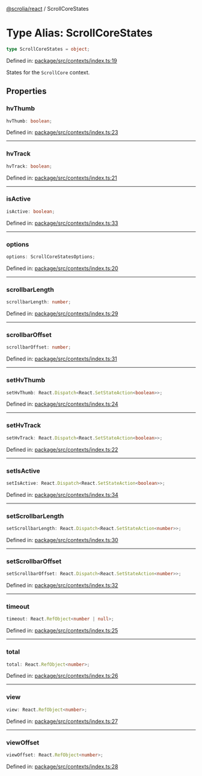 [@scrolia/react](../README.md) / ScrollCoreStates

# Type Alias: ScrollCoreStates

```ts
type ScrollCoreStates = object;
```

Defined in: [package/src/contexts/index.ts:19](https://github.com/scrolia/react/blob/f82d22480164148d1894602bc5a018480f1727a2/package/src/contexts/index.ts#L19)

States for the `ScrollCore` context.

## Properties

### hvThumb

```ts
hvThumb: boolean;
```

Defined in: [package/src/contexts/index.ts:23](https://github.com/scrolia/react/blob/f82d22480164148d1894602bc5a018480f1727a2/package/src/contexts/index.ts#L23)

***

### hvTrack

```ts
hvTrack: boolean;
```

Defined in: [package/src/contexts/index.ts:21](https://github.com/scrolia/react/blob/f82d22480164148d1894602bc5a018480f1727a2/package/src/contexts/index.ts#L21)

***

### isActive

```ts
isActive: boolean;
```

Defined in: [package/src/contexts/index.ts:33](https://github.com/scrolia/react/blob/f82d22480164148d1894602bc5a018480f1727a2/package/src/contexts/index.ts#L33)

***

### options

```ts
options: ScrollCoreStatesOptions;
```

Defined in: [package/src/contexts/index.ts:20](https://github.com/scrolia/react/blob/f82d22480164148d1894602bc5a018480f1727a2/package/src/contexts/index.ts#L20)

***

### scrollbarLength

```ts
scrollbarLength: number;
```

Defined in: [package/src/contexts/index.ts:29](https://github.com/scrolia/react/blob/f82d22480164148d1894602bc5a018480f1727a2/package/src/contexts/index.ts#L29)

***

### scrollbarOffset

```ts
scrollbarOffset: number;
```

Defined in: [package/src/contexts/index.ts:31](https://github.com/scrolia/react/blob/f82d22480164148d1894602bc5a018480f1727a2/package/src/contexts/index.ts#L31)

***

### setHvThumb

```ts
setHvThumb: React.Dispatch<React.SetStateAction<boolean>>;
```

Defined in: [package/src/contexts/index.ts:24](https://github.com/scrolia/react/blob/f82d22480164148d1894602bc5a018480f1727a2/package/src/contexts/index.ts#L24)

***

### setHvTrack

```ts
setHvTrack: React.Dispatch<React.SetStateAction<boolean>>;
```

Defined in: [package/src/contexts/index.ts:22](https://github.com/scrolia/react/blob/f82d22480164148d1894602bc5a018480f1727a2/package/src/contexts/index.ts#L22)

***

### setIsActive

```ts
setIsActive: React.Dispatch<React.SetStateAction<boolean>>;
```

Defined in: [package/src/contexts/index.ts:34](https://github.com/scrolia/react/blob/f82d22480164148d1894602bc5a018480f1727a2/package/src/contexts/index.ts#L34)

***

### setScrollbarLength

```ts
setScrollbarLength: React.Dispatch<React.SetStateAction<number>>;
```

Defined in: [package/src/contexts/index.ts:30](https://github.com/scrolia/react/blob/f82d22480164148d1894602bc5a018480f1727a2/package/src/contexts/index.ts#L30)

***

### setScrollbarOffset

```ts
setScrollbarOffset: React.Dispatch<React.SetStateAction<number>>;
```

Defined in: [package/src/contexts/index.ts:32](https://github.com/scrolia/react/blob/f82d22480164148d1894602bc5a018480f1727a2/package/src/contexts/index.ts#L32)

***

### timeout

```ts
timeout: React.RefObject<number | null>;
```

Defined in: [package/src/contexts/index.ts:25](https://github.com/scrolia/react/blob/f82d22480164148d1894602bc5a018480f1727a2/package/src/contexts/index.ts#L25)

***

### total

```ts
total: React.RefObject<number>;
```

Defined in: [package/src/contexts/index.ts:26](https://github.com/scrolia/react/blob/f82d22480164148d1894602bc5a018480f1727a2/package/src/contexts/index.ts#L26)

***

### view

```ts
view: React.RefObject<number>;
```

Defined in: [package/src/contexts/index.ts:27](https://github.com/scrolia/react/blob/f82d22480164148d1894602bc5a018480f1727a2/package/src/contexts/index.ts#L27)

***

### viewOffset

```ts
viewOffset: React.RefObject<number>;
```

Defined in: [package/src/contexts/index.ts:28](https://github.com/scrolia/react/blob/f82d22480164148d1894602bc5a018480f1727a2/package/src/contexts/index.ts#L28)

